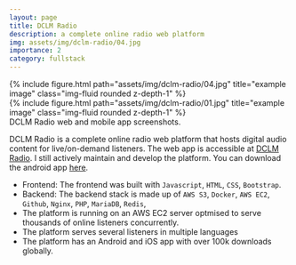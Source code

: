 ```yaml
---
layout: page
title: DCLM Radio
description: a complete online radio web platform
img: assets/img/dclm-radio/04.jpg
importance: 2
category: fullstack
---
```


<div class="row justify-content-sm-center">
    <div class="col-sm-8 mt-3 mt-md-0">
        {% include figure.html path="assets/img/dclm-radio/04.jpg" title="example image" class="img-fluid rounded z-depth-1" %}
    </div>
    <div class="col-sm-4 mt-3 mt-md-0">
        {% include figure.html path="assets/img/dclm-radio/01.jpg" title="example image" class="img-fluid rounded z-depth-1" %}
    </div>
</div>
<div class="caption">
    DCLM Radio web and mobile app screenshots.
</div>

DCLM Radio is a complete online radio web platform that hosts digital audio content for live/on-demand listeners.
The web app is accessible at [DCLM Radio](https://radio.dclm.org). I still actively maintain and develop the platform.
You can download the android app [here](https://play.google.com/store/apps/details?id=org.dclm.live).

* Frontend: The frontend was built with `Javascript`, `HTML`, `CSS`, `Bootstrap`.
* Backend: The backend stack is made up of `AWS S3`, `Docker`, `AWS EC2`, `Github`, `Nginx`, `PHP`, `MariaDB`, `Redis`,
* The platform is running on an AWS EC2 server optmised to serve thousands of online listeners concurrently.
* The platform serves several listeners in multiple languages
* The platform has an Android and iOS app with over 100k downloads globally.

